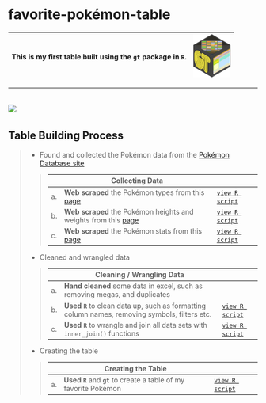 # favorite-pokémon-table 
| This is my first table built using the `gt` package in `R`. | <img src="https://github.com/rstudio/hex-stickers/blob/master/thumbs/gt.png?raw=true" width="75px"> |
|-------------------------------------------------------------|----------------------------------------------------------------------------------------------------:|
---
![](images/pokemon-table.png)
---
## Table Building Process
> - Found and collected the Pokémon data from the [Pokémon Database site](https://pokemondb.net/)  
> 
> > |  | Collecting Data |  |
> > |---|---|---|
> > | a. | **Web scraped** the Pokémon types from this [page](https://pokemondb.net/pokedex/national) | [`view R script`](https://github.com/bradfordjohnson/favorite-pokemon-table/blob/main/rvest-scripts/pokemon-types-script.R) |
> > | b. | **Web scraped** the Pokémon heights and weights from this [page](https://pokemondb.net/pokedex/stats/height-weight) | [`view R script`](https://github.com/bradfordjohnson/favorite-pokemon-table/blob/main/rvest-scripts/pokemon-info-script.R) |
> > | c. | **Web scraped** the Pokémon stats from this [page](https://pokemondb.net/pokedex/all) | [`view R script`](https://github.com/bradfordjohnson/favorite-pokemon-table/blob/main/rvest-scripts/pokemon-data-script.R) |
> - Cleaned and wrangled data
> > |  | Cleaning / Wrangling Data |  |
> > |---|---|---|
> > | a. | **Hand cleaned** some data in excel, such as removing megas, and duplicates |  |
> > | b. | **Used `R`** to clean data up, such as formatting column names, removing symbols, filters etc. | [`view R script`](https://github.com/bradfordjohnson/favorite-pokemon-table/blob/main/table-script.R) |
> > | c. | **Used `R`** to wrangle and join all data sets with `inner_join()` functions | [`view R script`](https://github.com/bradfordjohnson/favorite-pokemon-table/blob/main/table-script.R) |
> - Creating the table
> > |  | Creating the Table |  |
> > |---|---|---|
> > | a. | **Used `R`** and **`gt`** to create a table of my favorite Pokémon | [`view R script`](https://github.com/bradfordjohnson/favorite-pokemon-table/blob/main/table-script.R) |
